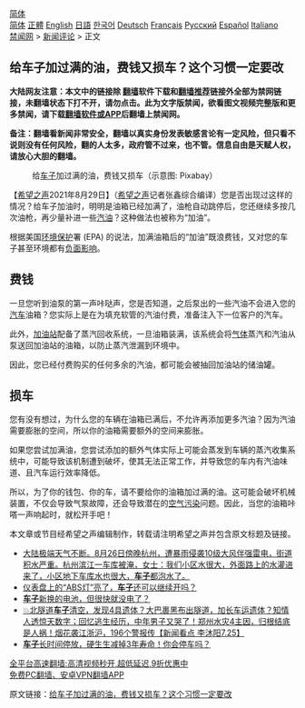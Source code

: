  <!-- 面包屑导航 --> <div class="breadcrumb"><!-- GTranslate: https://gtranslate.io/ -->  <div class="switcher notranslate">  <div class="selected">  <a href="#" onclick="return false;"> 简体</a>  </div>  <div class="option">  <a href="https://www.bannedbook.org" onclick="doGTranslate('zh-CN|zh-CN');jQuery('div.switcher div.selected a').html(jQuery(this).html());return false;" title="简体中文" class="nturl selected"> 简体</a>  <a href="https://www.bannedbook.org/zh-tw/" onclick="doGTranslate('zh-CN|zh-TW');jQuery('div.switcher div.selected a').html(jQuery(this).html());return false;" title="繁體中文" class="nturl"> 正體</a>  <a href="https://www.bannedbook.org/en/" onclick="doGTranslate('zh-CN|en');jQuery('div.switcher div.selected a').html(jQuery(this).html());return false;" title="English" class="nturl"> English</a>  <a href="https://www.bannedbook.org/ja/" onclick="doGTranslate('zh-CN|ja');jQuery('div.switcher div.selected a').html(jQuery(this).html());return false;" title="日本語" class="nturl"> 日語</a>  <a href="https://www.bannedbook.org/ko/" onclick="doGTranslate('zh-CN|ko');jQuery('div.switcher div.selected a').html(jQuery(this).html());return false;" title="한국어" class="nturl"> 한국어</a>  <a href="https://www.bannedbook.org/de/" onclick="doGTranslate('zh-CN|de');jQuery('div.switcher div.selected a').html(jQuery(this).html());return false;" title="Deutsch" class="nturl"> Deutsch</a>  <a href="https://www.bannedbook.org/fr/" onclick="doGTranslate('zh-CN|fr');jQuery('div.switcher div.selected a').html(jQuery(this).html());return false;" title="Français" class="nturl"> Français</a>  <a href="https://www.bannedbook.org/ru/" onclick="doGTranslate('zh-CN|ru');jQuery('div.switcher div.selected a').html(jQuery(this).html());return false;" title="Русский" class="nturl"> Русский</a>  <a href="https://www.bannedbook.org/es/" onclick="doGTranslate('zh-CN|es');jQuery('div.switcher div.selected a').html(jQuery(this).html());return false;" title="Español" class="nturl"> Español</a>  <a href="https://www.bannedbook.org/it/" onclick="doGTranslate('zh-CN|it');jQuery('div.switcher div.selected a').html(jQuery(this).html());return false;" title="Italiano" class="nturl"> Italiano</a>  </div>  </div>      <div class='breadcrumb-sub'><!-- Breadcrumb NavXT 6.3.0 --> <a href="https://www.bannedbook.org/" class="home">禁闻网</a> &gt; <a href="https://www.bannedbook.org/bnews/comments/" class="category">新闻评论</a> &gt; 正文</div></div><h2>给车子加过满的油，费钱又损车？这个习惯一定要改</h2> <p class="notice"><b>大陆网友注意：本文中的链接除 <a href="https://github.com/bannedbook/fanqiang" >翻墙</a>软件下载和<a href="https://github.com/killgcd/justmysocks/blob/master/README.md">翻墙推荐</a>链接外全部为禁网链接，未翻墙状态下打不开，请勿点击。此为文字版禁闻，欲看图文视频完整版和更多禁闻，请下载<a href="https://github.com/bannedbook/fanqiang">翻墙软件或APP</a>后翻墙上禁闻网。</p><p>备注：翻墙看新闻非常安全，翻墙以真实身份发表敏感言论有一定风险，但只看不说则没有任何风险，翻的人太多，政府管不过来，也不管。信息自由是天赋人权，请放心大胆的翻墙。</b></p>  <div class="entry"> <figure> <p><figcaption>给<a href="https://www.bannedbook.org/bnews/tag/%E8%BD%A6%E5%AD%90/" class="st_tag internal_tag" rel="tag" title="标签 车子 下的日志">车子</a>加过满的油，费钱又损车（示意图: Pixabay）</figcaption></figure> <p>【<span class='wp_keywordlink_affiliate'><a href="https://www.soundofhope.org" title="希望之声" target="_blank">希望之声</a></span>2021年8月29日】（<a href="https://www.bannedbook.org/bnews/tag/%e5%b8%8c%e6%9c%9b%e4%b9%8b%e5%a3%b0/" class="st_tag internal_tag" rel="tag" title="标签 希望之声 下的日志">希望之声</a>记者张鑫综合编译）您是否出现过这样的情况？给车子加油时，明明是油箱已经加满了，油枪自动跳停后，您还继续多按几次油枪，再少量补进一些<a href="https://www.bannedbook.org/bnews/tag/%e6%b1%bd%e6%b2%b9/" class="st_tag internal_tag" rel="tag" title="标签 汽油 下的日志">汽油</a>？这种做法也被称为“加油”。</p> <p>根据美国<a href="https://www.bannedbook.org/bnews/tag/%E7%8E%AF%E5%A2%83%E4%BF%9D%E6%8A%A4/" class="st_tag internal_tag" rel="tag" title="标签 环境保护 下的日志">环境保护</a>署 (EPA) 的说法，加满油箱后的“加油”既浪费钱，又对您的车子甚至环境都有<a href="https://www.bannedbook.org/bnews/tag/%E8%B4%9F%E9%9D%A2%E5%BD%B1%E5%93%8D/" class="st_tag internal_tag" rel="tag" title="标签 负面影响 下的日志">负面影响</a>。</p>  <h2>费钱</h2> <p>一旦您听到油泵的第一声咔哒声，您是否知道，之后泵出的一些汽油不会进入您的<a href="https://www.bannedbook.org/bnews/tag/%e6%b1%bd%e8%bd%a6/" class="st_tag internal_tag" rel="tag" title="标签 汽车 下的日志">汽车</a>油箱？您实际上是在为填充软管的汽油付费，准备注入下一位客户的汽车。</p> <p>此外，<a href="https://www.bannedbook.org/bnews/tag/%e5%8a%a0%e6%b2%b9%e7%ab%99/" class="st_tag internal_tag" rel="tag" title="标签 加油站 下的日志">加油站</a>配备了蒸汽回收系统，一旦油箱装满，该系统会将<a href="https://www.bannedbook.org/bnews/tag/%E6%B0%94%E4%BD%93/" class="st_tag internal_tag" rel="tag" title="标签 气体 下的日志">气体</a>蒸汽和汽油从泵送回加油站的油箱，以防止蒸汽泄漏到环境中。</p>  <p>因此，您已经付费购买的任何多余的汽油，都可能会被抽回加油站的储油罐。</p> <h2>损车</h2> <p>您有没有想过，为什么您的车辆在油箱已满后，不允许再添加更多汽油？因为汽油需要膨胀的空间，所以你的油箱需要额外的空间来膨胀。</p>  <p>如果您尝试加满油，您尝试添加的额外气体实际上可能会蒸发到车辆的蒸汽收集系统中，可能导致该机制遭到破坏，使其无法正常工作，并导致您的车内有汽油味道、且汽车运行效率降低。</p> <p>所以，为了你的钱包、你的车，请不要给你的油箱加过满的油。这可能会破坏机械装置，不仅会导致气泵故障，还会导致潜在的<a href="https://www.bannedbook.org/bnews/tag/%E7%A9%BA%E6%B0%94%E6%B1%A1%E6%9F%93/" class="st_tag internal_tag" rel="tag" title="标签 空气污染 下的日志">空气污染</a>问题。因此，当您的油箱咔嗒一声响起时，就松开手吧！</p>  <p>本文章或节目经希望之声编辑制作，转载请注明希望之声并包含原文标题及链接。 </p> <ul class='op-related-articles' title='相关阅读'> <li><a href='https://www.bannedbook.org/bnews/bannedvideo/20210827/1614399.html' target='_blank'>大陆极端天气不断。8月26日傍晚杭州，遭暴雨侵袭10级大风伴强雷电，街道积水严重。杭州滨江一车库被淹，女士：我们小区水很大，外面路上的水灌进来了，小区地下车库水也很大，<b>车子</b>都泡水了。</a></li> <li><a href='https://www.bannedbook.org/bnews/comments/20210819/1609383.html' target='_blank'>仪表盘上的“ABS灯”亮了，<b>车子</b>还可以继续开吗？</a></li> <li><a href='https://www.bannedbook.org/bnews/comments/20210807/1601908.html' target='_blank'><b>车子</b>新换的电池，但很快就没电了？</a></li> <li><a href='https://www.bannedbook.org/bnews/bannedvideo/20210725/1593737.html' target='_blank'>💥北隧道<b>车子</b>清空，发现4具遗体？大巴裹黑布出隧道，加长车运遗体？知情人透惊天数字；回忆逃生经历，中年男子又哭了！郑州水灾4主因，归根结底是人祸！烟花袭江浙沪，196个警报传【新闻看点 李沐阳7.25】</a></li> <li><a href='https://www.bannedbook.org/bnews/lifebaike/20210723/1592516.html' target='_blank'><b>车子</b>长时间停放，硬生生减掉3年寿命！你会停车吗？</a></li> </ul> <p class="texttj"> <a href="https://github.com/bannedbook/fanqiang/wiki/V2ray%E6%9C%BA%E5%9C%BA" target="_blank">全平台高速翻墙:高清视频秒开,超低延迟,9折优惠中</a><br/> <a href="https://github.com/bannedbook/fanqiang/wiki/%E7%A6%81%E9%97%BB%E7%BD%91%E5%AE%89%E5%8D%93%E7%BF%BB%E5%A2%99%E6%96%B0%E9%97%BBAPP" target="_blank">免费PC翻墙、安卓VPN翻墙APP</a></p><p>原文链接：<a class="src_link"  href="https://www.soundofhope.org/post/539990" target="_blank">给车子加过满的油，费钱又损车？这个习惯一定要改</a></p><a name='sharetosocial'></a>  <div style="margin-bottom:5px;padding-bottom:5px;clear:both"> <div id="archive-pix-1" class="banner-ads"> <!-- AuctionX Display platform tag START --> <div id="26318x728x90x621x_ADSLOT2" clicktrack="%%CLICK_URL_ESC%%"></div> <!-- AuctionX Display platform tag END --> </div> <div id="archive-pix-2" class="banner-ads"> <!-- AuctionX Display platform tag START --> <div id="26315x300x250x621x_ADSLOT2" clicktrack="%%CLICK_URL_ESC%%"></div> <!-- AuctionX Display platform tag END --> </div> </div>  <div id="archive-pix-1" class="banner-ads"> <!-- AuctionX Display platform tag START --> <div id="26318x728x90x621x_ADSLOT3" clicktrack="%%CLICK_URL_ESC%%"></div> <!-- AuctionX Display platform tag END --> </div> </div><!--END ENTRY--> 